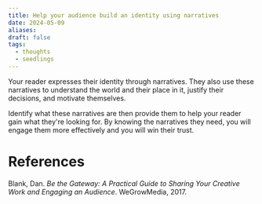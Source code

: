 ```yaml
---
title: Help your audience build an identity using narratives
date: 2024-05-09
aliases: 
draft: false
tags:
  - thoughts
  - seedlings
---
```

Your reader expresses their identity through narratives. They also use these narratives to understand the world and their place in it, justify their decisions, and motivate themselves.

Identify what these narratives are then provide them to help your reader gain what they're looking for. By knowing the narratives they need, you will engage them more effectively and you will win their trust.

# References

Blank, Dan. _Be the Gateway: A Practical Guide to Sharing Your Creative Work and Engaging an Audience_. WeGrowMedia, 2017.